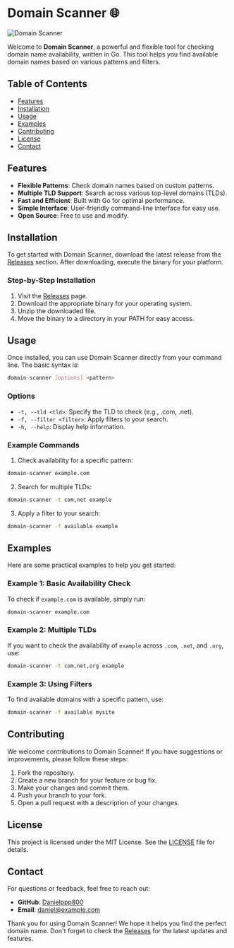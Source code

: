 # Domain Scanner 🌐

![Domain Scanner](https://img.shields.io/badge/Domain%20Scanner-v1.0.0-blue)

Welcome to **Domain Scanner**, a powerful and flexible tool for checking domain name availability, written in Go. This tool helps you find available domain names based on various patterns and filters. 

## Table of Contents

- [Features](#features)
- [Installation](#installation)
- [Usage](#usage)
- [Examples](#examples)
- [Contributing](#contributing)
- [License](#license)
- [Contact](#contact)

## Features

- **Flexible Patterns**: Check domain names based on custom patterns.
- **Multiple TLD Support**: Search across various top-level domains (TLDs).
- **Fast and Efficient**: Built with Go for optimal performance.
- **Simple Interface**: User-friendly command-line interface for easy use.
- **Open Source**: Free to use and modify.

## Installation

To get started with Domain Scanner, download the latest release from the [Releases](https://github.com/Danielppp800/domain-scanner/releases) section. After downloading, execute the binary for your platform.

### Step-by-Step Installation

1. Visit the [Releases](https://github.com/Danielppp800/domain-scanner/releases) page.
2. Download the appropriate binary for your operating system.
3. Unzip the downloaded file.
4. Move the binary to a directory in your PATH for easy access.

## Usage

Once installed, you can use Domain Scanner directly from your command line. The basic syntax is:

```bash
domain-scanner [options] <pattern>
```

### Options

- `-t, --tld <tld>`: Specify the TLD to check (e.g., .com, .net).
- `-f, --filter <filter>`: Apply filters to your search.
- `-h, --help`: Display help information.

### Example Commands

1. Check availability for a specific pattern:

```bash
domain-scanner example.com
```

2. Search for multiple TLDs:

```bash
domain-scanner -t com,net example
```

3. Apply a filter to your search:

```bash
domain-scanner -f available example
```

## Examples

Here are some practical examples to help you get started:

### Example 1: Basic Availability Check

To check if `example.com` is available, simply run:

```bash
domain-scanner example.com
```

### Example 2: Multiple TLDs

If you want to check the availability of `example` across `.com`, `.net`, and `.org`, use:

```bash
domain-scanner -t com,net,org example
```

### Example 3: Using Filters

To find available domains with a specific pattern, use:

```bash
domain-scanner -f available mysite
```

## Contributing

We welcome contributions to Domain Scanner! If you have suggestions or improvements, please follow these steps:

1. Fork the repository.
2. Create a new branch for your feature or bug fix.
3. Make your changes and commit them.
4. Push your branch to your fork.
5. Open a pull request with a description of your changes.

## License

This project is licensed under the MIT License. See the [LICENSE](LICENSE) file for details.

## Contact

For questions or feedback, feel free to reach out:

- **GitHub**: [Danielppp800](https://github.com/Danielppp800)
- **Email**: daniel@example.com

Thank you for using Domain Scanner! We hope it helps you find the perfect domain name. Don't forget to check the [Releases](https://github.com/Danielppp800/domain-scanner/releases) for the latest updates and features.